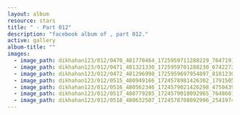 ```yaml
---
layout: album
resource: stars
title: " - Part 012"
description: "facebook album of , part 012."
active: gallery
album-title: ""
images:
  - image_path: dikhahan123/012/0470_481770464_1725959711288229_7647191612069639644_n.jpg
  - image_path: dikhahan123/012/0471_481321330_1725959701288230_6742272590285749697_n.jpg
  - image_path: dikhahan123/012/0472_481296998_1725959697954897_8181230935135685950_n.jpg
  - image_path: dikhahan123/012/0515_480949166_1724578981426302_1791505738009552696_n.jpg
  - image_path: dikhahan123/012/0516_480562346_1724579021426298_4750439207278290300_n.jpg
  - image_path: dikhahan123/012/0517_480779285_1724579018092965_7648601751131470113_n.jpg
  - image_path: dikhahan123/012/0518_480632507_1724578708092996_2541974884554620813_n.jpg
---
```

